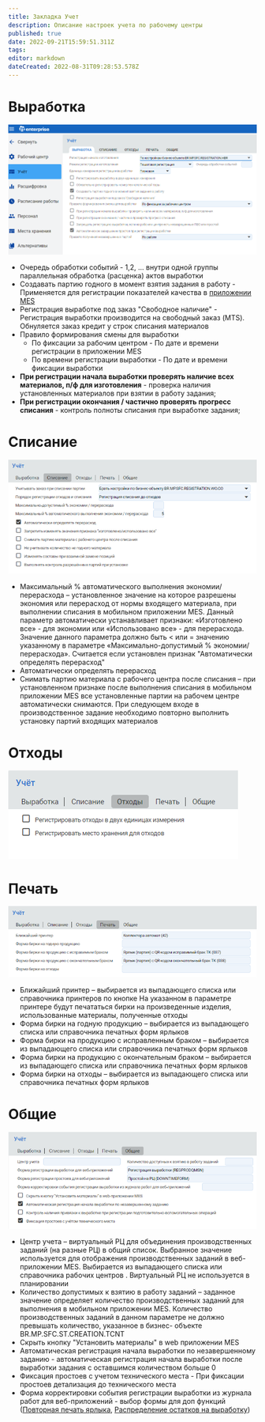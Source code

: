 ```yaml
---
title: Закладка Учет
description: Описание настроек учета по рабочему центры
published: true
date: 2022-09-21T15:59:51.311Z
tags: 
editor: markdown
dateCreated: 2022-08-31T09:28:53.578Z
---
```


# Выработка

![](<../../../assets/image (908).png>)

* Очередь обработки событий - 1,2, ... внутри одной группы параллельная обработка (расценка) актов выработки
* Создавать партию годного в момент взятия задания в работу - Применяется для регистрации показателей качества в [приложении MES](../../../web-prilozheniya/prilozhenie-mes/uchet-v-prilozhenii-mes/mes-kachestvo/zanesenie-parametrov-mezhoperacionnogo-kontrolya-v-mes.md)
* Регистрация выработке под заказ "Свободное наличие" - Регистрация выработки производится на свободный заказ (MTS). Обнуляется заказ кредит у строк списания материалов
* Правило формирования смены для выработки
  * По фиксации за рабочим центром - По дате и времени регистрации в приложении MES
  * По времени регистрации выработки - По дате и времени фиксации выработки
* **При регистрации начала выработки проверять наличие всех материалов, п/ф для изготовления** - проверка наличия установленных материалов при взятии в работу задания;
* **При регистрации окончания / частично проверять прогресс списания** - контроль полноты списания при выработке задания;

# Списание

![](<../../../assets/image (633).png>)

* Максимальный % автоматического выполнения экономии/перерасхода – установленное значение на которое разрешены экономия или перерасход от нормы входящего материала, при выполнении списания в мобильном приложении MES. Данный параметр автоматически устанавливает признаки: «Изготовлено все» - для экономии или «Использовано все» - для перерасхода. Значение данного параметра должно быть < или = значению указанному в параметре «Максимально-допустимый % экономии/перерасхода». Считается если установлен признак "Автоматически определять перерасход"
* Автоматически определять перерасход
* Снимать партию материала с рабочего центра после списания – при установленном признаке после выполнения списания в мобильном приложении MES все установленные партии на рабочем центре автоматически снимаются. При следующем входе в производственное задание необходимо повторно выполнить установку партий входящих материалов

# Отходы

![](<../../../assets/image (369).png>)

# Печать

![](<../../../assets/image (856).png>)

* Ближайший принтер – выбирается из выпадающего списка или справочника принтеров по кнопке На указанном в параметре принтере будут печататься бирки на произведенные изделия, использованные материалы, полученные отходы
* Форма бирки на годную продукцию – выбирается из выпадающего списка или справочника печатных форм ярлыков
* Форма бирки на продукцию с исправленным браком – выбирается из выпадающего списка или справочника печатных форм ярлыков
* Форма бирки на продукцию с окончательным браком – выбирается из выпадающего списка или справочника печатных форм ярлыков
* Форма бирки на отходы – выбирается из выпадающего списка или справочника печатных форм ярлыков

# Общие

![](<../../../assets/image (226).png>)

* Центр учета – виртуальный РЦ для объединения производственных заданий (на разные РЦ) в общий список. Выбранное значение используется для отображения производственных заданий в веб-приложении MES. Выбирается из выпадающего списка или справочника рабочих центров . Виртуальный РЦ не используется в планировании&#x20;
* Количество допустимых к взятию в работу заданий – заданное значение определяет количество производственных заданий для выполнения в мобильном приложении MES. Количество производственных заданий в данном параметре не должно превышать количество, указанное в бизнес- объекте BR.MP.SFC.ST.CREATION.TCNT
* Скрыть кнопку "Установить материалы" в web приложении MES
* Автоматическая регистрация начала выработки по незавершенному заданию - автоматическая регистрация начала выработки после выработки задания с оставшимся количеством больше 0
* Фиксация простоев с учетом технического места - При фиксации простоев детализация до технического места
* Форма корректировки события регистрации выработки из журнала работ для веб-приложений - выбор формы для доп функций ([Повторная печать ярлыка](../../../web-prilozheniya/prilozhenie-mes/uchet-v-prilozhenii-mes/mes-vyrabotka/ustanovka-partii-materialov.md#pechat), [Распределение остатков на выработку](../../../web-prilozheniya/prilozhenie-mes/uchet-v-prilozhenii-mes/mes-vyrabotka/ustanovka-partii-materialov.md#snyat-s-raspredeleniem-na-vypusk))
